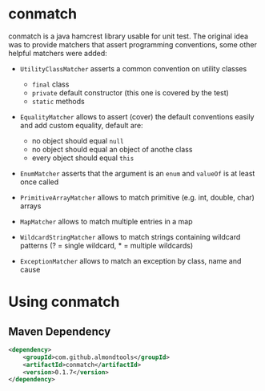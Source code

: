 conmatch
========

conmatch is a java hamcrest library usable for unit test. The original idea was to provide matchers that assert programming conventions, some other helpful matchers were added:

* `UtilityClassMatcher` asserts a common convention on utility classes
  * `final` class
  * `private` default constructor (this one is covered by the test)
  * `static` methods
* `EqualityMatcher` allows to assert (cover) the default conventions easily and add custom equality, default are:
  * no object should equal `null`
  * no object should equal an object of anothe class
  * every object should equal `this`
* `EnumMatcher` asserts that the argument is an `enum` and `valueOf` is at least once called 

* `PrimitiveArrayMatcher` allows to match primitive (e.g. int, double, char) arrays
* `MapMatcher` allows to match multiple entries in a map

* `WildcardStringMatcher` allows to match strings containing wildcard patterns (? = single wildcard, * = multiple wildcards)

* `ExceptionMatcher` allows to match an exception by class, name and cause 


Using conmatch
==============

Maven Dependency
----------------

```xml
<dependency>
	<groupId>com.github.almondtools</groupId>
	<artifactId>conmatch</artifactId>
	<version>0.1.7</version>
</dependency>
```